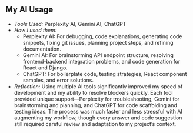## My AI Usage

- *Tools Used:* Perplexity AI, Gemini AI, ChatGPT
- *How I used them:*
  - Perplexity AI: For debugging, code explanations, generating code snippets, fixing git issues, planning project steps, and refining documentation.
  - Gemini AI: For brainstorming API endpoint structure, resolving frontend-backend integration problems, and code generation for React and Django.
  - ChatGPT: For boilerplate code, testing strategies, React component samples, and error solutions.
- *Reflection:* Using multiple AI tools significantly improved my speed of development and my ability to resolve blockers quickly. Each tool provided unique support—Perplexity for troubleshooting, Gemini for brainstorming and planning, and ChatGPT for code scaffolding and testing ideas. The process was much faster and less stressful with AI augmenting my workflow, though every answer and code suggestion still required careful review and adaptation to my project’s context.
